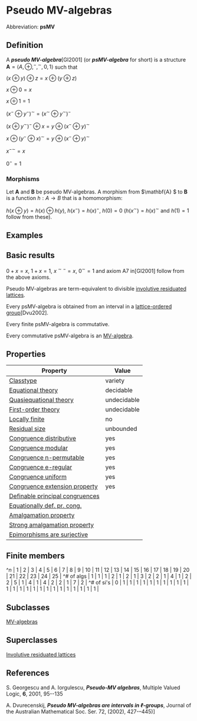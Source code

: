 # Pseudo MV-algebras

Abbreviation: **psMV**


## Definition
A ***pseudo MV-algebra***[GI2001] (or ***psMV-algebra*** for short) is a
structure $\mathbf{A}=\langle A, \oplus, ^-, ^\sim, 0, 1\rangle$ such that

$(x\oplus y)\oplus z = x\oplus(y\oplus z)$

$x\oplus 0 = x$

$x\oplus 1 = 1$

$(x^-\oplus y^-)^\sim = (x^\sim\oplus y^\sim)^-$

$(x\oplus y^\sim)^-\oplus x = y\oplus (x^-\oplus y)^\sim$

$x\oplus (y^-\oplus x)^\sim = y\oplus (x^-\oplus y)^\sim$

$x^{-\sim}=x$

$0^- = 1$

### Morphisms
Let $\mathbf{A}$ and $\mathbf{B}$ be pseudo MV-algebras. A morphism from $\mathbf{A}
$ to $\mathbf{B}$ is a function $h:A\to B$ that is a homomorphism: 

$h(x\oplus y)=h(x)\oplus h(y)$, $h(x^-)=h(x)^-$, $h(0)=0$ ($h(x^\sim)=h(x)^\sim$ and $h(1)=1$ follow from these).


## Examples


## Basic results
$0+x=x$, $1+x=1$, $x^{\sim-}=x$, $0^\sim=1$ and axiom A7 in[GI2001] follow from the above axioms.

Pseudo MV-algebras are term-equivalent to divisible [involutive residuated lattices](involutive_residuated_lattices.md).

Every psMV-algebra is obtained from an interval in a [lattice-ordered group](lattice-ordered_groups.md)[Dvu2002].

Every finite psMV-algebra is commutative.

Every commutative psMV-algebra is an [MV-algebra](mv-algebras.md).

## Properties


|Property|Value|
|---|---|
|[Classtype](classtype.md)  |variety |
|[Equational theory](equational_theory.md)  |decidable |
|[Quasiequational theory](quasiequational_theory.md)  |undecidable |
|[First-order theory](first-order_theory.md)  |undecidable |
|[Locally finite](locally_finite.md)  |no |
|[Residual size](residual_size.md)  |unbounded |
|[Congruence distributive](congruence_distributive.md)  |yes |
|[Congruence modular](congruence_modular.md)  |yes |
|[Congruence n-permutable](congruence_n-permutable.md)  |yes |
|[Congruence e-regular](congruence_e-regular.md)  |yes |
|[Congruence uniform](congruence_uniform.md)  |yes |
|[Congruence extension property](congruence_extension_property.md)  |yes |
|[Definable principal congruences](definable_principal_congruences.md)  | |
|[Equationally def. pr. cong.](equationally_def._pr._cong..md)  | |
|[Amalgamation property](amalgamation_property.md)  |  |
|[Strong amalgamation property](strong_amalgamation_property.md)  | |
|[Epimorphisms are surjective](epimorphisms_are_surjective.md)  | |


## Finite members

^$n$       | 1 | 2 | 3 | 4 | 5 | 6 | 7 | 8 | 9 | 10 | 11 | 12 | 13 | 14 | 15 | 16 | 17 | 18 | 19 | 20 | 21 | 22 | 23 | 24 | 25 |
^# of algs | 1 | 1 | 1 | 2 | 1 | 2 | 1 | 3 | 2 |  2 |  1 |  4 |  1 |  2 |  2 |  5 |  1 |  4 |  1 |  4 |  2 |  2 |  1 |  7 |  2 |
^# of si's | 0 | 1 | 1 | 1 | 1 | 1 | 1 | 1 | 1 |  1 |  1 |  1 |  1 |  1 |  1 |  1 |  1 |  1 |  1 |  1 |  1 |  1 |  1 |  1 |  1 |

## Subclasses
[MV-algebras](mv-algebras.md) 


## Superclasses

[Involutive residuated lattices](involutive_residuated_lattices.md)

## References


S. Georgescu and A. Iorgulescu, 
***Pseudo-MV algebras***, 
Multiple Valued Logic, **6**, 2001, 95--135


A. Dvurecenskij,
***Pseudo MV-algebras are intervals in $\ell$-groups***, Journal of the Australian Mathematical Soc.
Ser. 72, (2002), 427-–445)]